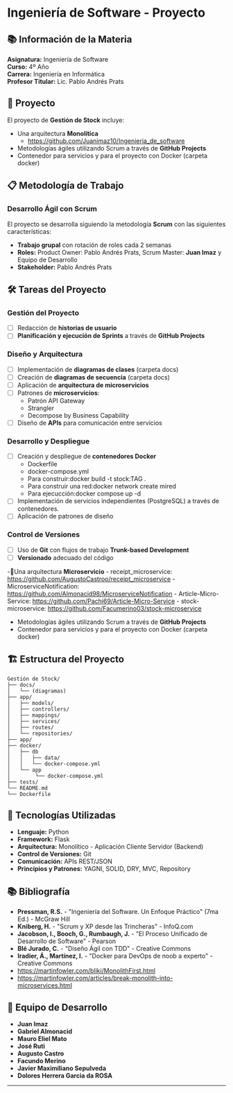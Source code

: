 # Ingeniería de Software - Proyecto

## 📚 Información de la Materia

**Asignatura:** Ingeniería de Software  
**Curso:** 4º Año  
**Carrera:** Ingeniería en Informática  
**Profesor Titular:** Lic. Pablo Andrés Prats  

## 🎯 Proyecto

El proyecto de **Gestión de Stock**  incluye:

- Una arquitectura **Monolítica** 
    - https://github.com/Juanimaz10/Ingenieria_de_software
- Metodologías ágiles utilizando Scrum a través de **GitHub Projects**
- Contenedor para servicios y para el proyecto con Docker (carpeta docker)

## 📋 Metodología de Trabajo

### Desarrollo Ágil con Scrum

El proyecto se desarrolla siguiendo la metodología **Scrum** con las siguientes características:

- **Trabajo grupal** con rotación de roles cada 2 semanas
- **Roles:** Product Owner: Pablo Andrés Prats, Scrum Master: **Juan Imaz** y Equipo de Desarrollo
- **Stakeholder:** Pablo Andrés Prats

## 🛠️ Tareas del Proyecto

### Gestión del Proyecto
- [ ] Redacción de **historias de usuario**
- [ ] **Planificación y ejecución de Sprints** a través de **GitHub Projects**

### Diseño y Arquitectura
- [ ] Implementación de **diagramas de clases** (carpeta docs)
- [ ] Creación de **diagramas de secuencia** (carpeta docs)
- [ ] Aplicación de **arquitectura de microservicios**
- [ ] Patrones de **microservicios**:
    - Patrón API Gateway
    - Strangler
    - Decompose by Business Capability
- [ ] Diseño de **APIs** para comunicación entre servicios

### Desarrollo y Despliegue
- [ ] Creación y despliegue de **contenedores Docker**
    - Dockerfile
    - docker-compose.yml
    - Para construir:docker build -t stock:TAG .
    - Para construir una red:docker network create mired
    - Para ejecucción:docker compose up -d
- [ ] Implementación de servicios independientes (PostgreSQL) a través de contenedores.
- [ ] Aplicación de patrones de diseño

### Control de Versiones
- [ ] Uso de **Git** con flujos de trabajo **Trunk-based Development**
- [ ] **Versionado** adecuado del código

 -🎯Una arquitectura **Microservicio** 
    - receipt_microservice: https://github.com/AugustoCastroo/receipt_microservice
    - MicroserviceNotification: https://github.com/Almonacid98/MicroserviceNotification
    - Article-Micro-Service: https://github.com/Pachi69/Article-Micro-Service
    - stock-microservice: https://github.com/Facumerino03/stock-microservice
- Metodologías ágiles utilizando Scrum a través de **GitHub Projects**
- Contenedor para servicios y para el proyecto con Docker (carpeta docker)

## 🏗️ Estructura del Proyecto

```
Gestión de Stock/
├── docs/
│   └── (diagramas)
├── app/
│   ├── models/
│   ├── controllers/
│   ├── mappings/
│   ├── services/
│   ├── routes/
│   └── repositories/
├── app/
├── docker/
│   ├── db
│   │   ├── data/
│   │   └── docker-compose.yml
│   └── app
│        └── docker-compose.yml
├── tests/
└── README.md
└── Dockerfile
```

## 🔧 Tecnologías Utilizadas

- **Lenguaje:** Python
- **Framework:** Flask
- **Arquitectura:** Monolítico - Aplicación Cliente Servidor (Backend)
- **Control de Versiones:** Git
- **Comunicación:** APIs REST/JSON
- **Principios y Patrones:** YAGNI, SOLID, DRY, MVC, Repository

## 📚 Bibliografía

- **Pressman, R.S.** - "Ingeniería del Software. Un Enfoque Práctico" (7ma Ed.) - McGraw Hill
- **Kniberg, H.** - "Scrum y XP desde las Trincheras" - InfoQ.com
- **Jacobson, I., Booch, G., Rumbaugh, J.** - "El Proceso Unificado de Desarrollo de Software" - Pearson
- **Blé Jurado, C.** - "Diseño Ágil con TDD" - Creative Commons
- **Iradier, Á., Martínez, I.** - "Docker para DevOps de noob a experto" - Creative Commons
- https://martinfowler.com/bliki/MonolithFirst.html
- https://martinfowler.com/articles/break-monolith-into-microservices.html

## 👥 Equipo de Desarrollo

- **Juan Imaz**
- **Gabriel Almonacid**
- **Mauro Eliel Mato**
- **José Ruti**
- **Augusto Castro**
- **Facundo Merino**
- **Javier Maximiliano Sepulveda**
- **Dolores Herrera Garcia da ROSA**
---
